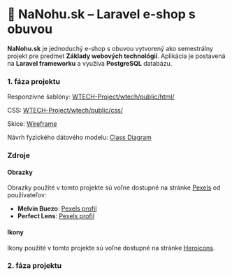 # 👟 NaNohu.sk – Laravel e-shop s obuvou

**NaNohu.sk** je jednoduchý e-shop s obuvou vytvorený ako semestrálny projekt pre predmet **Základy webových technológií**. Aplikácia je postavená na **Laravel frameworku** a využíva **PostgreSQL** databázu.


### 1. fáza projektu

Responzívne šablóny: [WTECH-Project/wtech/public/html/](https://github.com/ByMikiii/WTECH-Project/tree/main/wtech/public/html)

CSS: [WTECH-Project/wtech/public/css/](https://github.com/ByMikiii/WTECH-Project/tree/main/wtech/public/css)

Skice: [Wireframe](https://github.com/ByMikiii/WTECH-Project/blob/main/wireframe.jpg)

Návrh fyzického dátového modelu: [Class Diagram](https://github.com/ByMikiii/WTECH-Project/blob/main/class_diagram.png)

### Zdroje
#### Obrazky

Obrazky použité v tomto projekte sú voľne dostupné na stránke [Pexels](https://www.pexels.com) od používateľov:

- **Melvin Buezo**: [Pexels profil](https://www.pexels.com/@melvin-buezo-1253763/)
- **Perfect Lens**: [Pexels profil](https://www.pexels.com/@perfect-lens/)


#### Ikony

Ikony použité v tomto projekte sú voľne dostupné na stránke [Heroicons](https://heroicons.dev/).


### 2. fáza projektu
